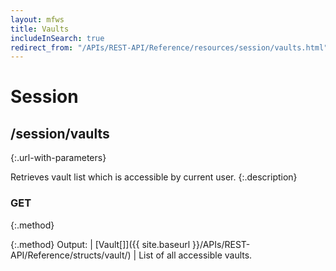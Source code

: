 ```yaml
---
layout: mfws
title: Vaults
includeInSearch: true
redirect_from: "/APIs/REST-API/Reference/resources/session/vaults.html"
---
```


# Session

## /session/vaults
{:.url-with-parameters}

Retrieves vault list which is accessible by current user. 
{:.description}

### GET
{:.method}

{:.method}
Output: | [Vault[]]({{ site.baseurl }}/APIs/REST-API/Reference/structs/vault/)
| List of all accessible vaults.